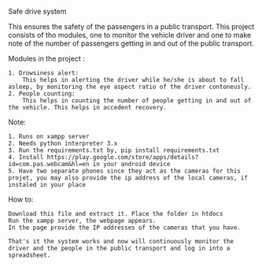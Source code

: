 Safe drive system

This ensures the safety of the passengers in a public transport. This project consists of tho modules, one to monitor the vehicle driver and one to make note of the number of passengers getting in and out of the public transport.

Modules in the project :

    1. Drowsiness alert:
        This helps in alerting the driver while he/she is about to fall asleep, by monitoring the eye aspect ratio of the driver contoneusly.
    2. People counting:
        This helps in counting the number of people getting in and out of the vehicle. This helps in accedent recovery.

Note:

    1. Runs on xampp server
    2. Needs python interpreter 3.x
    3. Run the requirements.txt by, pip install requirements.txt
    4. Install https://play.google.com/store/apps/details?id=com.pas.webcam&hl=en in your android device
    5. Have two separate phones since they act as the cameras for this projet, you may also provide the ip address of the local cameras, if instaled in your place

How to:

    Download this file and extract it. Place the folder in htdocs
    Run the xampp server, the webpage appears.
    In the page provide the IP addresses of the cameras that you have.

    That's it the system works and now will continuously monitor the driver and the people in the public transport and log in into a spreadsheet.
